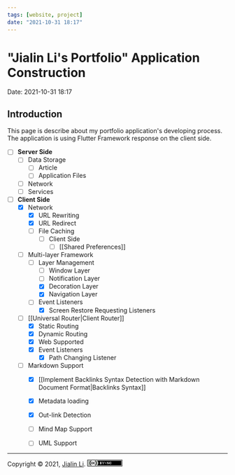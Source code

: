 ```yaml
---
tags: [website, project]
date: "2021-10-31 18:17"
---
```

# "Jialin Li's Portfolio" Application Construction
Date:  2021-10-31 18:17

##  Introduction
This page is describe about my portfolio application's developing process. The application is using Flutter Framework response on the client side.

* [ ]  **Server Side**
	* [ ] Data Storage
		* [ ] Article
		* [ ] Application Files
	* [ ]  Network
	* [ ] Services
* [ ] **Client Side**
	* [x] Network
		* [x] URL Rewriting
		* [x] URL Redirect
		* [ ] File Caching
			* [ ] Client Side
				* [ ] [[Shared Preferences]]
	* [ ] Multi-layer Framework 
		* [ ] Layer Management
			* [ ] Window Layer
			* [ ] Notification Layer
			* [x] Decoration Layer
			* [x] Navigation Layer
		* [ ] Event Listeners
			* [x] Screen Restore Requesting Listeners
	* [ ] [[Universal Router|Client Router]]
		* [x] Static Routing
		* [x] Dynamic Routing
		* [x] Web Supported
		* [x] Event Listeners
			* [x] Path Changing Listener
	* [ ] Markdown Support
		* [x] [[Implement Backlinks Syntax Detection with Markdown Document Format|Backlinks Syntax]]
		* [x] Metadata loading
		* [x] Out-link Detection
		* [ ] Mind Map Support
		* [ ] UML Support


---
Copyright © 2021, [Jialin Li](https://github.com/keyskull).  [![Copyright](80x15.png)](/LICENSE)